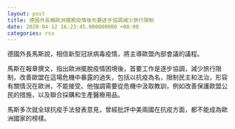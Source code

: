 ```yaml
---
layout: post
title: 德國外長稱歐洲擺脫疫情後先要逐步協調減少旅行限制
date: 2020-04-12 16:23:45.000000000 +08:00
categories: rss
---
```


德國外長馬斯說，相信新型冠狀病毒疫情，將主導歐盟內部會議的議程。

馬斯在報章撰文，指出歐洲擺脫疫情困境後，首要工作是逐步協調，減少旅行限制，改善歐盟在這場危機中暴露的過失，包括以抗疫為名，限制民主和法治，形容有關情況在歐洲，不能接受。他強調需要從危機中汲取教訓，例如改善保護歐盟公民的措施，以及聯合採購和生產醫療用品。

馬斯多次就全球抗疫手法發表意見，曾經批評中美兩國在抗疫方面，都不能成為歐洲國家的榜樣。
